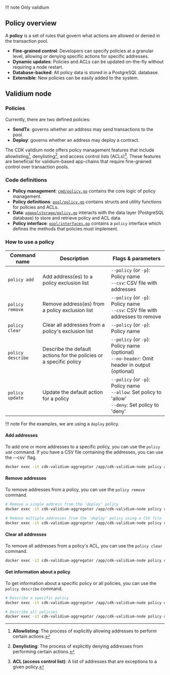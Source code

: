 !!! note
    Only validium

## Policy overview

A **policy** is a set of rules that govern what actions are allowed or denied in the transaction pool. 

- **Fine-grained control**: Developers can specify policies at a granular level, allowing or denying specific actions for specific addresses.
- **Dynamic updates**: Policies and ACLs can be updated on-the-fly without requiring a node restart.
- **Database-backed**: All policy data is stored in a PostgreSQL database.
- **Extensible**: New policies can be easily added to the system.

## Validium node

### Policies

Currently, there are two defined policies:

- **SendTx**: governs whether an address may send transactions to the pool.
- **Deploy**: governs whether an address may deploy a contract.

The CDK validium node offers policy management features that include allowlisting[^1], denylisting[^2], and access control lists (ACLs)[^3]. These features are beneficial for validium-based app-chains that require fine-grained control over transaction pools. 

### Code definitions

- **Policy management**: [`cmd/policy.go`](https://github.com/0xPolygon/cdk-validium-node/blob/5399f8859af9ffb0eb693bf395e1f09b53b154de/cmd/policy.go) contains the core logic of policy management.
- **Policy definitions**: [`pool/policy.go`](https://github.com/0xPolygon/cdk-validium-node/blob/5399f8859af9ffb0eb693bf395e1f09b53b154de/pool/policy.go) contains structs and utility functions for policies and ACLs.
- **Data**: [`pgpoolstorage/policy.go`](https://github.com/0xPolygon/cdk-validium-node/blob/5399f8859af9ffb0eb693bf395e1f09b53b154de/pool/policy.go) interacts with the data layer (PostgreSQL database) to store and retrieve policy and ACL data.
- **Policy interface**: [`pool/interfaces.go`](https://github.com/0xPolygon/cdk-validium-node/blob/5399f8859af9ffb0eb693bf395e1f09b53b154de/pool/interfaces.go#L42) contains a `policy` interface which defines the methods that policies must implement.

### How to use a policy

| Command name | Description                                           | Flags & parameters                                                                                      |
|--------------|-------------------------------------------------------|--------------------------------------------------------------------------------------------------------|
| `policy add` | Add address(es) to a policy exclusion list            | `--policy` (or `-p`): Policy name<br/>`--csv`: CSV file with addresses                                  |
| `policy remove` | Remove address(es) from a policy exclusion list     | `--policy` (or `-p`): Policy name<br/>`--csv`: CSV file with addresses to remove                        |
| `policy clear`  | Clear all addresses from a policy's exclusion list  | `--policy` (or `-p`): Policy name                                                                       |
| `policy describe` | Describe the default actions for the policies or a specific policy | `--policy` (or `-p`): Policy name (optional)<br/>`--no-header`: Omit header in output (optional)      |
| `policy update`  | Update the default action for a policy             | `--policy` (or `-p`): Policy name<br/>`--allow`: Set policy to 'allow'<br/>`--deny`: Set policy to 'deny' |

!!! note
    For the examples, we are using a `deploy` policy.

#### Add addresses

To add one or more addresses to a specific policy, you can use the `policy add` command. If you have a CSV file containing the addresses, you can use the --csv` flag.

```bash
docker exec -it cdk-validium-aggregator /app/cdk-validium-node policy add --policy deploy 0xAddress1
```

#### Remove addresses

To remove addresses from a policy, you can use the `policy remove` command.

```bash
# Remove a single address from the 'deploy' policy
docker exec -it cdk-validium-aggregator /app/cdk-validium-node policy remove --policy deploy 0xAddress1

# Remove multiple addresses from the 'deploy' policy using a CSV file
docker exec -it cdk-validium-aggregator /app/cdk-validium-node policy remove --policy deploy --csv addresses.csv
```

#### Clear all addresses

To remove all addresses from a policy's ACL, you can use the `policy clear` command.

```bash
docker exec -it cdk-validium-aggregator /app/cdk-validium-node policy clear --policy deploy
```

#### Get information about a policy

To get information about a specific policy or all policies, you can use the `policy describe` command.

```bash
# Describe a specific policy
docker exec -it cdk-validium-aggregator /app/cdk-validium-node policy describe --policy deploy

# Describe all policies
docker exec -it cdk-validium-aggregator /app/cdk-validium-node policy describe
```


[^1]: **Allowlisting**: The process of explicitly allowing addresses to perform certain actions.
[^2]: **Denylisting**: The process of explicitly denying addresses from performing certain actions.
[^3]: **ACL (access control list)**: A list of addresses that are exceptions to a given policy.